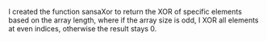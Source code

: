 I created the function sansaXor to return the XOR of specific elements based on the array length, where if the array size is odd, I XOR all elements at even indices, otherwise the result stays 0.